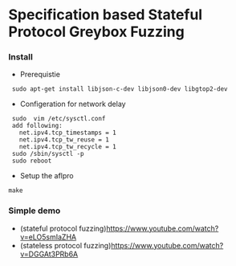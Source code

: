 
# Specification based Stateful Protocol Greybox Fuzzing #
 

### Install ###
* Prerequistie
>>
     sudo apt-get install libjson-c-dev libjson0-dev libgtop2-dev

* Configeration for network delay
>>
     sudo  vim /etc/sysctl.conf
     add following:
       net.ipv4.tcp_timestamps = 1
       net.ipv4.tcp_tw_reuse = 1
       net.ipv4.tcp_tw_recycle = 1
     sudo /sbin/sysctl -p
     sudo reboot

* Setup the aflpro
>>
    make



### Simple demo ##

* (stateful protocol fuzzing)https://www.youtube.com/watch?v=eLO5smIaZHA
* (stateless protocol fuzzing)https://www.youtube.com/watch?v=DGGAt3PRb6A



